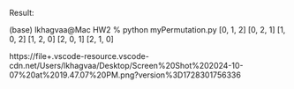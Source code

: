 Result:

(base) lkhagvaa@Mac HW2 % python myPermutation.py 
[0, 1, 2]
[0, 2, 1]
[1, 0, 2]
[1, 2, 0]
[2, 0, 1]
[2, 1, 0]


https://file+.vscode-resource.vscode-cdn.net/Users/lkhagvaa/Desktop/Screen%20Shot%202024-10-07%20at%2019.47.07%20PM.png?version%3D1728301756336
